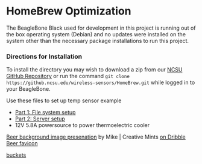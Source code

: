 # HomeBrew Optimization
The BeagleBone Black used for development in this project is running out of the box operating system (Debian) and no updates were installed on the system other than the necessary package installations to run this project.

### Directions for Installation
To install the directory you may wish to download a zip from our [NCSU GitHub Repository](https://github.ncsu.edu/wireless-sensors/HomeBrew) or run the command `git clone https://github.ncsu.edu/wireless-sensors/HomeBrew.git` while logged in to your BeagleBone.





Use these files to set up temp sensor example
* [Part 1: File system setup](http://www.bonebrews.com/temperature-monitoring-with-the-ds18b20-on-a-beaglebone-black/)
* [Part 2: Server setup](http://www.bonebrews.com/ds18b20-temperatures-in-your-browser/)
* 12V 5.8A powersource to power thermoelectric cooler

[Beer background image presenation](https://dribbble.com/shots/382412-Beer/attachments/20330) by Mike | Creative Mints [on Dribble](https://dribbble.com/shots/382412-Beer)
[Beer favicon](https://www.beermenus.com/places/12696-the-ginger-man-new-york)

[buckets](https://thenounproject.com/term/bucket/91408/)
